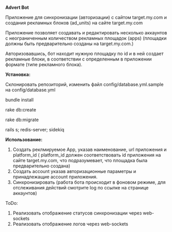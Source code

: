 **Advert Bot**

Приложение для синхронизации (авторизации) с сайтом target.my.com и создания рекламных блоков (ad_units) на сайте target.my.com

Приложение позволяет создавать и редактировать несколько аккаунтов с неограниченным количеством рекламных площадок (apps) (площадки должны быть предварительно созданы на target.my.com.)

Авторизовавшись, бот находит нужную площадку по id и в ней создает рекламные блоки, в соответствии с определенным в приложении формате (типе рекламного блока).


**Установка:**

Склонировать репозиторий, изменить файл config/database.yml.sample на config/database.yml

bundle install 

rake db:create 

rake db:migrate

rails s; redis-server; sidekiq

**Использование:**

1. Создать реклмируемое App, указав наименование, url приложения и platform_id ( platform_id должен соответствовать id приложения на сайте target.my.com, что подразумевает, что площадка была предварительно создана)
2. Создать account указав авторизационные параметры и принадлежащие account приложения.
3. Синхронизировать (работа бота происходит в фоновом режиме, для отслеживания действий смотрите log по ссылке на странице аккаунтов)

ToDo:
1. Реализовать отображение статусов синхронизации через web-sockets
2. Реализовать отображение логов через web-sockets

